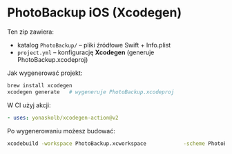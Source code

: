 # PhotoBackup iOS (Xcodegen)

Ten zip zawiera:
* katalog `PhotoBackup/` – pliki źródłowe Swift + Info.plist
* `project.yml` – konfigurację **Xcodegen** (generuje PhotoBackup.xcodeproj)

Jak wygenerować projekt:

```bash
brew install xcodegen
xcodegen generate   # wygeneruje PhotoBackup.xcodeproj
```

W CI użyj akcji:
```yaml
- uses: yonaskolb/xcodegen-action@v2
```

Po wygenerowaniu możesz budować:

```bash
xcodebuild -workspace PhotoBackup.xcworkspace            -scheme PhotoBackup            -configuration Release archive
```
